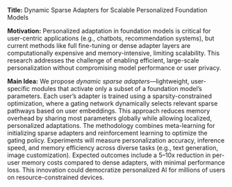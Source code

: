 **Title:** Dynamic Sparse Adapters for Scalable Personalized Foundation Models  

**Motivation:** Personalized adaptation in foundation models is critical for user-centric applications (e.g., chatbots, recommendation systems), but current methods like full fine-tuning or dense adapter layers are computationally expensive and memory-intensive, limiting scalability. This research addresses the challenge of enabling efficient, large-scale personalization without compromising model performance or user privacy.  

**Main Idea:** We propose *dynamic sparse adapters*—lightweight, user-specific modules that activate only a subset of a foundation model’s parameters. Each user’s adapter is trained using a sparsity-constrained optimization, where a gating network dynamically selects relevant sparse pathways based on user embeddings. This approach reduces memory overhead by sharing most parameters globally while allowing localized, personalized adaptations. The methodology combines meta-learning for initializing sparse adapters and reinforcement learning to optimize the gating policy. Experiments will measure personalization accuracy, inference speed, and memory efficiency across diverse tasks (e.g., text generation, image customization). Expected outcomes include a 5–10x reduction in per-user memory costs compared to dense adapters, with minimal performance loss. This innovation could democratize personalized AI for millions of users on resource-constrained devices.